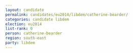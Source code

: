 ```yaml
---
layout: candidate
permalink: candidates/eu2014/libdem/catherine-bearder/
categories: candidate libdem
election: eu2014
list-rank: 0
person: catherine-bearder
region: south-east
party: libdem
---
```

